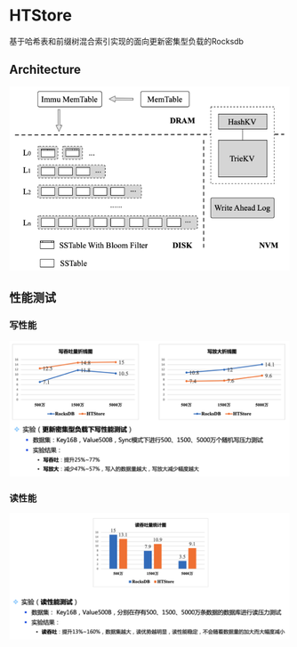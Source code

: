 # HTStore
基于哈希表和前缀树混合索引实现的面向更新密集型负载的Rocksdb
## Architecture
![Alt](images/art.png)
## 性能测试
### 写性能
![Alt](images/w1.png)
### 读性能
![Alt](images/r1.png)
